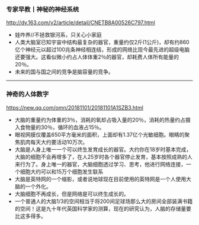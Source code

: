 ### 专家早教丨神秘的神经系统
http://dy.163.com/v2/article/detail/CNETB8A00526C797.html
- 娃咋养//不拯救银河系，只关心小家庭
- 人类大脑室已知宇宙中结构最复杂的器官，重量约仅2斤(1公斤)，却有约860亿个神经元以超过100兆条神经相连结，形成的网络比现今最先进的超级电脑还要强大。这看似微小约占人体体重2％的器官，却耗费人体所有能量的20％。
- 未来的国与国之间的竞争是脑容量的竞争。
---
### 神奇的人体数字
https://new.qq.com/omn/20181101/20181101A1SZB3.html
- 大脑的重量约为体重的3％，消耗的氧却占吸入量的20％，消耗的热量约占摄入食物量的30％，循环的血液占15％。
- 眼视网膜仅覆盖650平方毫米的面积，上面却有1.37亿个光敏细胞。眼睛的聚焦肌肉每天大约要活动10万次。
- 大脑是人身上唯一一个可以终生发育成长的器官。大约你在18岁时基本完成，大脑的细胞不会再增多了，在人25岁时各个器官停止发育，基本按照成熟的人来行为了。身上唯一的器官，大脑细胞透过学习、思考，他进行网络连接，一个细胞大约可以和15万个细胞发生联系
- 大脑是英特网的一个缩影，或者说地球现在目前使用的英特网是一个人使用大脑的一个外化。
- 大脑细胞不再成长，但是网络是可以终生成长的。
- 一个普通人的大脑1/3的空间相当于将200间足球场那么大的房间全部装满书籍的空间！这是九十年代英国科学家的测算，现在的研究认为，人脑的存储量要比这多得多。